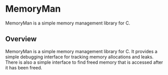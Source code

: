 # MemoryMan

MemoryMan is a simple memory management library for C.

## Overview

MemoryMan is a simple memory management library for C. It provides a simple debugging interface for tracking memory allocations and leaks. There is also a simple interface to find freed memory that is accessed after it has been freed.
